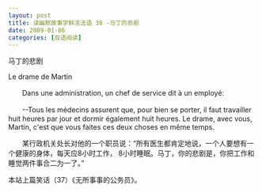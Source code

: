 ```yaml
---
layout: post
title: 读幽默故事学鲜活法语 38 -马丁的悲剧
date: 2009-01-06
categories: [双语阅读]  
---
```


马丁的悲剧

Le drame de Martin

　　Dans une administration, un chef de service dit à un employé:

　　--Tous les médecins assurent que, pour bien se porter, il faut travailler huit heures par jour et dormir également huit heures. Le drame, avec vous, Martin, c'est que vous faites ces deux choses en même temps.



　　某行政机关处长对他的一个职员说：“所有医生都肯定地说，一个人要想有一个健康的身体，每天应8小时工作， 8小时睡眠。马丁，你的悲剧是，你把工作和睡觉两件事合二为一了。”



本站上篇笑话（37）《无所事事的公务员》。

